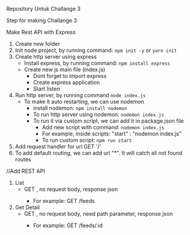 Repository Untuk Challange 3

Step for making Challange 3

Make Rest API with Express

1. Create new folder
2. Init node project, by running command:
    `npm init -y` or `yarn init`
3. Create http server using express
    - Install express, by running command: 
        `npm install express`
    - Create new js main file (index.js)
        - Dont forget to import express
        - Create express application
        - Start listen
4. Run http server, by running command
    `node index.js`
    - To make it auto restarting, we can use nodemon
        - install nodemon: `npm install nodemon`
        - To run http server using nodemon: `nodemon index.js`
        - To run it via custom script, we can add it in package.json file
            - Add new script with command: `nodemon index.js`
            - For example, inside scripts: "start" : "nodemon index.js"
            - To run custom script: `npm run start`
5. Add request handler for url GET '/'
6. To add default routing, we can add url "*". It will catch all not found routes

//Add REST API
1. List
    - GET <collection url>, no request body, response json
        - For example: GET /feeds
2. Get Detail
    - GET <resource url>, no request body, need path parameter, response json
        - For example: GET /feeds/:id

